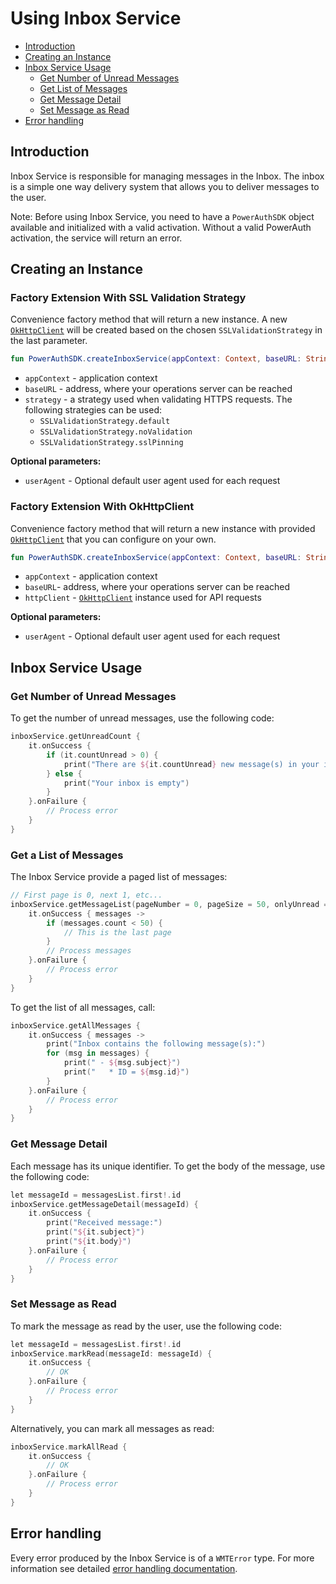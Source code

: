# Using Inbox Service

<!-- begin remove -->
- [Introduction](#introduction)
- [Creating an Instance](#creating-an-instance)
- [Inbox Service Usage](#inbox-service-usage)
  - [Get Number of Unread Messages](#get-number-of-unread-messages)
  - [Get List of Messages](#get-list-of-messages)
  - [Get Message Detail](#get-message-detail)
  - [Set Message as Read](#set-message-as-read)
- [Error handling](#error-handling)

## Introduction
<!-- end -->

Inbox Service is responsible for managing messages in the Inbox. The inbox is a simple one way delivery system that allows you to deliver messages to the user.

<!-- begin box warning -->
Note: Before using Inbox Service, you need to have a `PowerAuthSDK` object available and initialized with a valid activation. Without a valid PowerAuth activation, the service will return an error.
<!-- end -->

## Creating an Instance

### Factory Extension With SSL Validation Strategy

Convenience factory method that will return a new instance. A new [`OkHttpClient`](https://square.github.io/okhttp/) will be created based on the chosen `SSLValidationStrategy` in the last parameter.

```kotlin
fun PowerAuthSDK.createInboxService(appContext: Context, baseURL: String, strategy: SSLValidationStrategy): IInboxService
```

- `appContext` - application context
- `baseURL` - address, where your operations server can be reached
- `strategy` - a strategy used when validating HTTPS requests. The following strategies can be used:
    - `SSLValidationStrategy.default`
    - `SSLValidationStrategy.noValidation`
    - `SSLValidationStrategy.sslPinning`

__Optional parameters:__

- `userAgent` - Optional default user agent used for each request

### Factory Extension With OkHttpClient

Convenience factory method that will return a new instance with provided [`OkHttpClient`](https://square.github.io/okhttp/) that you can configure on your own.

```kotlin
fun PowerAuthSDK.createInboxService(appContext: Context, baseURL: String, httpClient: OkHttpClient): IInboxService
```

- `appContext` - application context
- `baseURL`-  address, where your operations server can be reached
- `httpClient` - [`OkHttpClient`](https://square.github.io/okhttp/) instance used for API requests

__Optional parameters:__

- `userAgent` - Optional default user agent used for each request

## Inbox Service Usage

### Get Number of Unread Messages

To get the number of unread messages, use the following code:

```kotlin
inboxService.getUnreadCount { 
    it.onSuccess {
        if (it.countUnread > 0) {
            print("There are ${it.countUnread} new message(s) in your inbox")
        } else {
            print("Your inbox is empty")
        }
    }.onFailure {
        // Process error
    }
}
```

### Get a List of Messages

The Inbox Service provide a paged list of messages:

```kotlin
// First page is 0, next 1, etc...
inboxService.getMessageList(pageNumber = 0, pageSize = 50, onlyUnread = false) {
    it.onSuccess { messages ->
        if (messages.count < 50) {
            // This is the last page
        }
        // Process messages    
    }.onFailure {
        // Process error
    }
}
```

To get the list of all messages, call:

```kotlin
inboxService.getAllMessages {
    it.onSuccess { messages ->
        print("Inbox contains the following message(s):")
        for (msg in messages) {
            print(" - ${msg.subject}")
            print("   * ID = ${msg.id}")
        }
    }.onFailure {
        // Process error
    }
}
```

### Get Message Detail

Each message has its unique identifier. To get the body of the message, use the following code:

```kotlin
let messageId = messagesList.first!.id
inboxService.getMessageDetail(messageId) {
    it.onSuccess {
        print("Received message:")
        print("${it.subject}")
        print("${it.body}")
    }.onFailure {
        // Process error
    }
}
```

### Set Message as Read

To mark the message as read by the user, use the following code:

```kotlin
let messageId = messagesList.first!.id
inboxService.markRead(messageId: messageId) {
    it.onSuccess {
        // OK
    }.onFailure {
        // Process error
    }
}
```

Alternatively, you can mark all messages as read:

```kotlin
inboxService.markAllRead {
    it.onSuccess {
        // OK
    }.onFailure {
        // Process error
    }
}
```

## Error handling

Every error produced by the Inbox Service is of a `WMTError` type. For more information see detailed [error handling documentation](Error-Handling.md).
